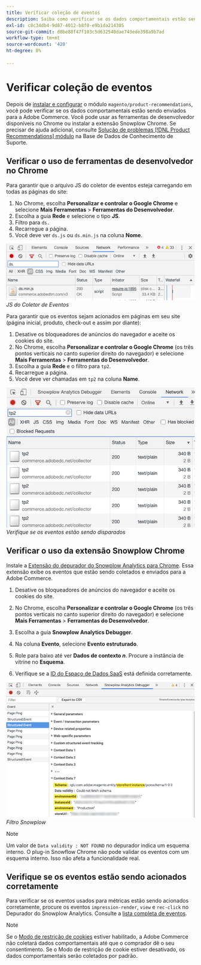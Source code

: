 ```yaml
---
title: Verificar coleção de eventos
description: Saiba como verificar se os dados comportamentais estão sendo enviados ao Adobe Commerce.
exl-id: c8c34db4-9d87-4012-b8f0-e9b1da214305
source-git-commit: d8be88f47f103c5d632540dae743ede398a9b7ad
workflow-type: tm+mt
source-wordcount: '420'
ht-degree: 0%

---
```


# Verificar coleção de eventos

Depois de [instalar e configurar](install-configure.md) o módulo `magento/product-recommendations`, você pode verificar se os dados comportamentais estão sendo enviados para a Adobe Commerce. Você pode usar as ferramentas de desenvolvedor disponíveis no Chrome ou instalar a extensão Snowplow Chrome. Se precisar de ajuda adicional, consulte [Solução de problemas [!DNL Product Recommendations] módulo](https://experienceleague.adobe.com/docs/commerce-knowledge-base/kb/troubleshooting/miscellaneous/troubleshoot-product-recommendations-module-in-magento-commerce.html) na Base de Dados de Conhecimento de Suporte.

## Verificar o uso de ferramentas de desenvolvedor no Chrome

Para garantir que o arquivo JS do coletor de eventos esteja carregando em todas as páginas do site:

1. No Chrome, escolha **Personalizar e controlar o Google Chrome** e selecione **Mais Ferramentas** > **Ferramentas do Desenvolvedor**.
1. Escolha a guia **Rede** e selecione o tipo **JS**.
1. Filtro para `ds.`
1. Recarregue a página.
1. Você deve ver `ds.js` ou `ds.min.js` na coluna **Nome**.

![JS de coletor de eventos](assets/filter-ds.png)
_JS do Coletor de Eventos_

Para garantir que os eventos sejam acionados em páginas em seu site (página inicial, produto, check-out e assim por diante):

1. Desative os bloqueadores de anúncios do navegador e aceite os cookies do site.
1. No Chrome, escolha **Personalizar e controlar o Google Chrome** (os três pontos verticais no canto superior direito do navegador) e selecione **Mais Ferramentas** > **Ferramentas do Desenvolvedor**.
1. Escolha a guia **Rede** e o filtro para `tp2`.
1. Recarregue a página.
1. Você deve ver chamadas em `tp2` na coluna **Name**.

![Acionando eventos](assets/filter-tp2.png)
_Verifique se os eventos estão sendo disparados_

## Verificar o uso da extensão Snowplow Chrome

Instale a [Extensão do depurador do Snowplow Analytics para Chrome](https://chrome.google.com/webstore/detail/snowplow-analytics-debugg/jbnlcgeengmijcghameodeaenefieedm). Essa extensão exibe os eventos que estão sendo coletados e enviados para a Adobe Commerce.

1. Desative os bloqueadores de anúncios do navegador e aceite os cookies do site.

1. No Chrome, escolha **Personalizar e controlar o Google Chrome** (os três pontos verticais no canto superior direito do navegador) e selecione **Mais Ferramentas** > **Ferramentas do Desenvolvedor**.

1. Escolha a guia **Snowplow Analytics Debugger**.

1. Na coluna **Evento**, selecione **Evento estruturado**.

1. Role para baixo até ver **Dados de contexto _n_**. Procure a instância de vitrine no **Esquema**.

1. Verifique se a [ID do Espaço de Dados SaaS](https://experienceleague.adobe.com/docs/commerce-admin/config/services/saas.html) está definida corretamente.

![Filtro Snowplow](assets/snowplow-filter.png)
_Filtro Snowplow_

>[!NOTE]
>
> Um valor de `Data validity : NOT FOUND` no depurador indica um esquema interno. O plug-in Snowflow Chrome não pode validar os eventos com um esquema interno. Isso não afeta a funcionalidade real.

## Verifique se os eventos estão sendo acionados corretamente

Para verificar se os eventos usados para métricas estão sendo acionados corretamente, procure os eventos `impression-render`, `view` e `rec-click` no Depurador do Snowplow Analytics. Consulte a [lista completa de eventos](https://experienceleague.adobe.com/docs/commerce-merchant-services/product-recommendations/developer/events.html).

>[!NOTE]
>
> Se o [Modo de restrição de cookies](https://experienceleague.adobe.com/docs/commerce-admin/start/compliance/privacy/compliance-cookie-law.html) estiver habilitado, a Adobe Commerce não coletará dados comportamentais até que o comprador dê o seu consentimento. Se o Modo de restrição de cookie estiver desativado, os dados comportamentais serão coletados por padrão.
